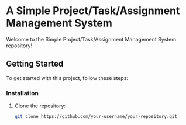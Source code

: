 # A Simple Project/Task/Assignment Management System

Welcome to the Simple Project/Task/Assignment Management System repository!

## Getting Started

To get started with this project, follow these steps:

### Installation

1. Clone the repository:

   ```bash
   git clone https://github.com/your-username/your-repository.git
